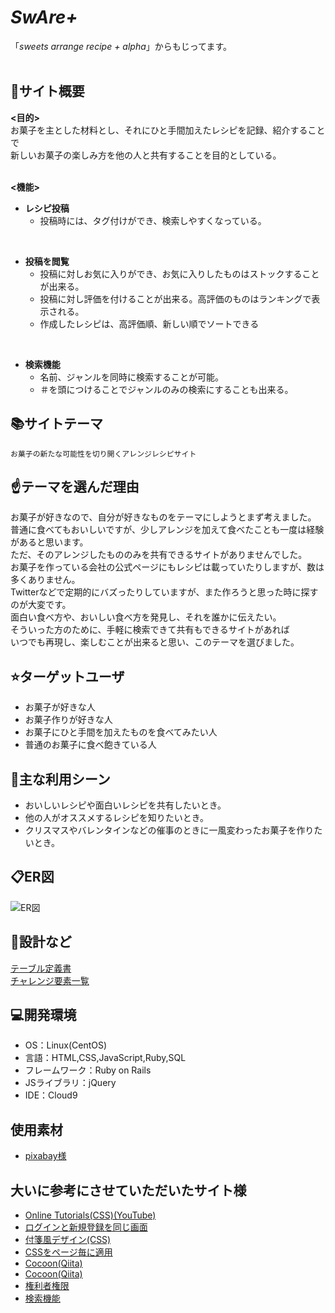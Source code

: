 # ***SwAre+***
「*sweets arrange recipe + alpha*」からもじってます。<br>
<br>

## :pencil:サイト概要
**<目的>**<br>
お菓子を主とした材料とし、それにひと手間加えたレシピを記録、紹介することで<br>
新しいお菓子の楽しみ方を他の人と共有することを目的としている。<br>
<br>

**<機能>**
- **レシピ投稿**
	-  投稿時には、タグ付けができ、検索しやすくなっている。
<br>

- **投稿を閲覧**
	- 投稿に対しお気に入りができ、お気に入りしたものはストックすることが出来る。
	- 投稿に対し評価を付けることが出来る。高評価のものはランキングで表示される。
	- 作成したレシピは、高評価順、新しい順でソートできる
<br>

- **検索機能**
	- 名前、ジャンルを同時に検索することが可能。
	- ＃を頭につけることでジャンルのみの検索にすることも出来る。

## :books:サイトテーマ
	お菓子の新たな可能性を切り開くアレンジレシピサイト

## :point_up:テーマを選んだ理由
お菓子が好きなので、自分が好きなものをテーマにしようとまず考えました。<br>
普通に食べてもおいしいですが、少しアレンジを加えて食べたことも一度は経験があると思います。<br>
ただ、そのアレンジしたもののみを共有できるサイトがありませんでした。<br>
お菓子を作っている会社の公式ページにもレシピは載っていたりしますが、数は多くありません。<br>
Twitterなどで定期的にバズったりしていますが、また作ろうと思った時に探すのが大変です。<br>
面白い食べ方や、おいしい食べ方を発見し、それを誰かに伝えたい。<br>
そういった方のために、手軽に検索できて共有もできるサイトがあれば<br>
いつでも再現し、楽しむことが出来ると思い、このテーマを選びました。

## :star:ターゲットユーザ
- お菓子が好きな人
- お菓子作りが好きな人
- お菓子にひと手間を加えたものを食べてみたい人
- 普通のお菓子に食べ飽きている人

## :running:主な利用シーン
- おいしいレシピや面白いレシピを共有したいとき。<br>
- 他の人がオススメするレシピを知りたいとき。<br>
- クリスマスやバレンタインなどの催事のときに一風変わったお菓子を作りたいとき。

## :clipboard:ER図
![ER図](https://user-images.githubusercontent.com/91787621/150794525-315fbbbf-3e54-4ba6-a92e-7bc91c246499.png)

## :muscle:設計など
[テーブル定義書](https://docs.google.com/spreadsheets/d/1UQ84YlG7VAV5Pa4oLtcTzThsAKUIF0pnnBiHnNUSYmA/edit#gid=856357510)<br>
[チャレンジ要素一覧](https://docs.google.com/spreadsheets/d/1rxWOBw5o4TihQqX-bKjiX6ZBEvHCDJnoDnWOgQdE6uo/edit#gid=0)

## :computer:開発環境
- OS：Linux(CentOS)
- 言語：HTML,CSS,JavaScript,Ruby,SQL
- フレームワーク：Ruby on Rails
- JSライブラリ：jQuery
- IDE：Cloud9

## 使用素材
- [pixabay様](https://pixabay.com/ja/)

## 大いに参考にさせていただいたサイト様
- [Online Tutorials(CSS)(YouTube)](https://www.youtube.com/c/OnlineTutorials4Designers)
- [ログインと新規登録を同じ画面](https://github.com/heartcombo/devise/wiki/How-To:-Display-a-custom-sign_in-form-anywhere-in-your-app)
- [付箋風デザイン(CSS)](https://www.ya-n.com/blog/2019-09-23-post-it/)
- [CSSをページ毎に適用](https://note.com/sashimi299/n/n53cdf23effce)
- [Cocoon(Qiita)](https://qiita.com/hitochan/items/5a45a95e644492d66160)
- [Cocoon(Qiita)](https://qiita.com/kmjooh/items/a1613531873a22fa7862)
- [権利者権限](https://nyoken.com/rails-admin)
- [検索機能](https://tomo-bb-aki0117115.hatenablog.com/entry/2020/11/02/225446)
